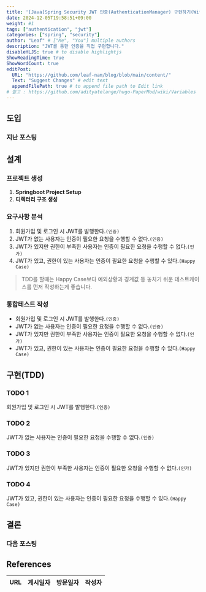 ```yaml
---
title: '[Java]Spring Security JWT 인증(AuthenticationManager) 구현하기(With TDD)'
date: 2024-12-05T19:58:51+09:00
weight: #1
tags: ["authentication", "jwt"]
categories: ["spring", "security"]
author: "Leaf" # ["Me", "You"] multiple authors
description: "JWT를 통한 인증을 직접 구현합니다."
disableHLJS: true # to disable highlightjs
ShowReadingTime: true
ShowWordCount: true
editPost:
  URL: "https://github.com/leaf-nam/blog/blob/main/content/"
  Text: "Suggest Changes" # edit text
  appendFilePath: true # to append file path to Edit link
# 참고 : https://github.com/adityatelange/hugo-PaperMod/wiki/Variables
---
```


## 도입



### 지난 포스팅

## 설계

### 프로젝트 생성
1. **Springboot Project Setup**
2. **디렉터리 구조 생성**

### 요구사항 분석
1. 회원가입 및 로그인 시 JWT를 발행한다.`(인증)`
2. JWT가 없는 사용자는 인증이 필요한 요청을 수행할 수 없다.`(인증)`
3. JWT가 있지만 권한이 부족한 사용자는 인증이 필요한 요청을 수행할 수 없다.`(인가)`
4. JWT가 있고, 권한이 있는 사용자는 인증이 필요한 요청을 수행할 수 있다.`(Happy Case)`

> TDD를 할때는 Happy Case보다 예외상황과 경계값 등 놓치기 쉬운 테스트케이스를 먼저 작성하는게 좋습니다.

### 통합테스트 작성
- 회원가입 및 로그인 시 JWT를 발행한다.`(인증)`
- JWT가 없는 사용자는 인증이 필요한 요청을 수행할 수 없다.`(인증)`
- JWT가 있지만 권한이 부족한 사용자는 인증이 필요한 요청을 수행할 수 없다.`(인가)`
- JWT가 있고, 권한이 있는 사용자는 인증이 필요한 요청을 수행할 수 있다.`(Happy Case)`

## 구현(TDD)

### TODO 1

회원가입 및 로그인 시 JWT를 발행한다.`(인증)`

### TODO 2

JWT가 없는 사용자는 인증이 필요한 요청을 수행할 수 없다.`(인증)`

### TODO 3

JWT가 있지만 권한이 부족한 사용자는 인증이 필요한 요청을 수행할 수 없다.`(인가)`

### TODO 4

JWT가 있고, 권한이 있는 사용자는 인증이 필요한 요청을 수행할 수 있다.`(Happy Case)`

## 결론

### 다음 포스팅

## References

| URL | 게시일자 | 방문일자 | 작성자 |
| :-- | :------- | :------- | :----- |
